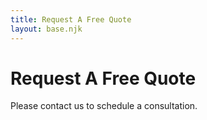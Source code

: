 ```yaml
---
title: Request A Free Quote
layout: base.njk
---
```

# Request A Free Quote

Please contact us to schedule a consultation.
